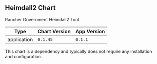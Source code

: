 ## Heimdall2 Chart

Rancher Government Heimdall2 Tool

| Type        | Chart Version | App Version |
| ----------- | ------------- | ----------- |
| application | `0.1.45`      | `0.1.1`     |

This chart is a dependency and typically does not require any installation and configuration.
